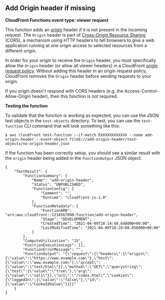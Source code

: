 ## Add Origin header if missing

**CloudFront Functions event type: viewer request**

This function adds an [origin](https://developer.mozilla.org/en-US/docs/Web/HTTP/Headers/Origin) header if it is not present in the incoming request. The `Origin` header is part of [Cross-Origin Resource Sharing](https://developer.mozilla.org/en-US/docs/Web/HTTP/CORS) (CORS), a mechanism using HTTP headers to tell browsers to give a web application running at one origin access to selected resources from a different origin.

In order for your origin to receive the `Origin` header, you must specifically allow the `Origin` header (or allow all viewer headers) in a CloudFront [origin request policy](https://docs.aws.amazon.com/AmazonCloudFront/latest/DeveloperGuide/controlling-origin-requests.html#origin-request-understand-origin-request-policy). Without adding this header in an origin request policy, CloudFront removes the `Origin` header before sending requests to your origin.

If you origin doesn't respond with CORS headers (e.g. the Access-Control-Allow-Origin header), then this function is not required.

**Testing the function**

To validate that the function is working as expected, you can use the JSON test objects in the `test-objects` directory. To test, you can use the `test-function` CLI command that will look something like this:

```
$ aws cloudfront test-function --if-match EXXXXXXXXXXXX --name add-origin-header --event-object fileb://add-origin-header/test-objects/no-origin-header.json
```

If the function has been correctly setup, you should see a similar result with the `origin` header being added in the `FunctionOutput` JSON object:
```
{
    "TestResult": {
        "FunctionSummary": {
            "Name": "add-origin-header",
            "Status": "UNPUBLISHED",
            "FunctionConfig": {
                "Comment": "",
                "Runtime": "cloudfront-js-1.0"
            },
            "FunctionMetadata": {
                "FunctionARN": "arn:aws:cloudfront::1234567890:function/add-origin-header",
                "Stage": "DEVELOPMENT",
                "CreatedTime": "2021-04-09T18:14:49.648000+00:00",
                "LastModifiedTime": "2021-04-09T18:20:08.058000+00:00"
            }
        },
        "ComputeUtilization": "15",
        "FunctionExecutionLogs": [],
        "FunctionErrorMessage": "",
        "FunctionOutput": "{\"request\":{\"headers\":{\"origin\":{\"value\":\"https://www.example.com\"},\"host\":{\"value\":\"www.example.com\"},\"accept\":{\"value\":\"text/html\"}},\"method\":\"GET\",\"querystring\":{\"test\":{\"value\":\"true\"},\"arg\":{\"value\":\"val1\"}},\"uri\":\"/index.html\",\"cookies\":{\"loggedIn\":{\"value\":\"false\"},\"id\":{\"value\":\"CookeIdValue\"}}}}"
    }
}
```
